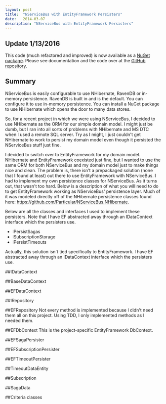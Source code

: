 ```yaml
---
layout: post
title:  "NServiceBus with EntityFramework Persisters"
date:   2014-03-07
description: "NServiceBus with EntityFramework Persisters"
---
```


## Update 1/13/2016
This code (much refactored and improved) is now available as a [NuGet package](http://www.nuget.org/packages/GoodlyFere.NServiceBus.EntityFramework).
Please see documentation and the code over at the [GitHub repository](https://github.com/benjaminramey/GoodlyFere.NServiceBus.EntityFramework).

## Summary
NServiceBus is easily configurable to use NHibernate, RavenDB or in-memory persistence. RavenDB is built in and is the default. You can configure it to use in-memory persistence. You can install a NuGet package to use NHibernate which opens the door to many data stores.

So, for a recent project in which we were using NServiceBus, I decided to use NHibernate as the ORM for our simple domain model. I might just be dumb, but I ran into all sorts of problems with NHibernate and MS DTC when I used a remote SQL server. Try as I might, I just couldn't get NHibernate to work to persist my domain model even though it persisted the NServiceBus stuff just fine.

I decided to switch over to EntityFramework for my domain model. NHibernate and EntityFramework coexisted just fine, but I wanted to use the same ORM for both NServiceBus and my domain model just to make things nice and clean. The problem is, there isn't a prepackaged solution (none that I found at least) out there to use EntityFramework with NServiceBus. I had to implement my own persistence classes for NServiceBus. As it turns out, that wasn't too hard. Below is a description of what you will need to do to get EntityFramework working as NServiceBus' persistence layer. Much of it was modeled directly off of the NHibernate persistence classes found here: https://github.com/Particular/NServiceBus.NHibernate.

Below are all the classes and interfaces I used to implement these persisters. Note that I have EF abstracted away through an IDataContext interface which the persisters use.

 - IPersistSagas
 - ISubscriptionStorage
 - IPersistTimeouts

Actually, this solution isn't tied specifically to EntityFramework.  I have EF abstracted away through an IDataContext interface which the persisters use.

##IDataContext
<script src="https://gist.github.com/benjaminramey/9421173.js" type="text/javascript">
</script>

##BaseDataContext
<script src="https://gist.github.com/benjaminramey/9421291.js">
</script>

##EFDataContext
<script src="https://gist.github.com/benjaminramey/9421303.js">
</script>

##IRepository
<script src="https://gist.github.com/benjaminramey/9421272.js">
</script>

##EFRepository
Not every method is implemented because I didn't need them all on this project. Using TDD, I only implemented methods as I needed them.
<script src="https://gist.github.com/benjaminramey/9421323.js">
</script>

##EFDbContext
This is the project-specific EntityFramework DbContext.
<script src="https://gist.github.com/benjaminramey/9421353.js">
</script>

##EFSagaPersister
<script src="https://gist.github.com/benjaminramey/9421364.js">
</script>

##EFSubscriptionPersister
<script src="https://gist.github.com/benjaminramey/9421372.js">
</script>

##EFTimeoutPersister
<script src="https://gist.github.com/benjaminramey/9421383.js">
</script>

##TimeoutDataEntity
<script src="https://gist.github.com/benjaminramey/9421403.js">
</script>

##Subscription
<script src="https://gist.github.com/benjaminramey/9421461.js">
</script>

##SagaData
<script src="https://gist.github.com/benjaminramey/9421470.js">
</script>

##Criteria classes
<script src="https://gist.github.com/benjaminramey/9421428.js">
</script>
